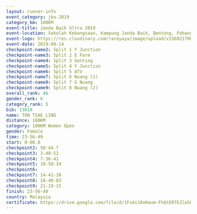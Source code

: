 ```yaml
---
layout: runner-info 
event_category: jbu-2019 
category_km: 100KM 
event-title: Janda Baik Ultra 2019  
event-location: Sekolah Kebangsaan, Kampung Janda Baik, Bentong, Pahang, Malaysia 
event-logo: https://res.cloudinary.com/raceyaya/image/upload/v1569217009/logo/janda-baik_vch1pc.jpg 
event-date: 2019-09-14 
checkpoint-name2: Split 1 Y Junction 
checkpoint-name3: Split 2 E Farm 
checkpoint-name4: Split 3 Genting 
checkpoint-name5: Split 4 Y Junction 
checkpoint-name6: Split 5 ATV 
checkpoint-name7: Split 6 Nuang (1) 
checkpoint-name8: Split 7 G Nuang 
checkpoint-name9: Split 8 Nuang (2) 
overall_rank: 46
gender_rank: 6
category_rank: 5
bib: 13010
name: TOH TSAE LING
distance: 100KM
category: 100KM Women Open
gender: Female
time: 23-56-49
start: 0-00.0
checkpoint2: 50-44.7
checkpoint3: 3-48-52
checkpoint4: 7-36-41
checkpoint5: 10-50-34
checkpoint6: 
checkpoint7: 14-41-38
checkpoint8: 18-48-03
checkpoint9: 21-19-15
finish: 23-56-49
country: Malaysia
certificate: https://drive.google.com/file/d/1Fs6i10oKeum-FhQtERTEZleSGl0Nxvcf/view?usp=sharing
---
```

